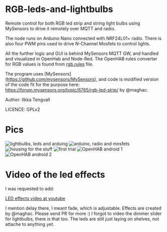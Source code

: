 # RGB-leds-and-lightbulbs

Remote control for both RGB led strip and string light bulbs using MySensors to drive it remotely over MQTT and radio.

The node runs on Arduino Nano connected with NRF24L01+ radio. There is also four PWM pins used to drive N-Channel Mosfets to control lights.

All the further logic and GUI is behind MySensors MQTT GW, and handled and visualized in OpenHab and Node-Red. The OpenHAB rules converter for RGB values is found from [rgb.rules](https://github.com/ikke-t/Arduino-RGB-leds-and-lightbulbs/raw/master/src/rgb.rules) file.

The program uses [MySensors] (https://github.com/mysensors/MySensors), and code is modified version of the code fit for the purpose here: https://forum.mysensors.org/topic/6765/rgb-led-strip/ by @maghac.

Author: Ilkka Tengvall

LICENCE: GPLv2

# Pics

![lightbulbs, leds and arduing](https://github.com/ikke-t/Arduino-RGB-leds-and-lightbulbs/raw/master/pics/kuva1.jpg)
![arduino, radio and mosfets](https://github.com/ikke-t/Arduino-RGB-leds-and-lightbulbs/raw/master/pics/kuva2.jpg)
![housing for the stuff](https://github.com/ikke-t/Arduino-RGB-leds-and-lightbulbs/raw/master/pics/kuva3.jpg)
![first trial](https://github.com/ikke-t/Arduino-RGB-leds-and-lightbulbs/raw/master/pics/kuva4.jpg)
![OpenHAB android 1](https://github.com/ikke-t/Arduino-RGB-leds-and-lightbulbs/raw/master/pics/kuva5.jpg)
![OpenHAB android 2](https://github.com/ikke-t/Arduino-RGB-leds-and-lightbulbs/raw/master/pics/kuva6.jpg)

# Video of the led effects

I was requested to add:

[LED effects video at youtube](https://youtu.be/chN6CxMVWm4)

I mention delay there, I meant fade, which is adjustable. Effects are created by @maghac. Please send PR for more :) I forgot to video the dimmer slider for lightbulbs, there is that too. The leds are still just laying on shelves, not attache to anything yet.

